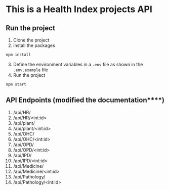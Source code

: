# This is a Health Index projects API

## Run the project

1. Clone the project
2. install the packages

```bash
npm install
```

3. Define the environment variables in a `.env` file as shown in the `.env.example` file
4. Run the project

```bash
npm start
```

## API Endpoints (modified the documentation\*\*\*\*)

1. /api/HR/
2. /api/HR/\<int:id\>
3. /api/plant/
4. /api/plant/\<int:id\>
5. /api/OHC/
6. /api/OHC/\<int:id\>
7. /api/OPD/
8. /api/OPD/\<int:id\>
9. /api/IPD/
10. /api/IPD/\<int:id\>
11. /api/Medicine/
12. /api/Medicine/\<int:id\>
13. /api/Pathology/
14. /api/Pathology/\<int:id\>

